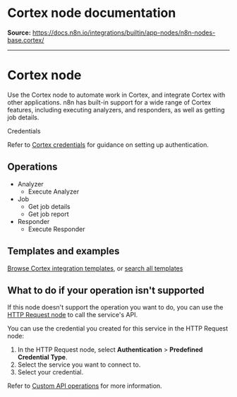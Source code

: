 # Cortex node documentation

**Source:** https://docs.n8n.io/integrations/builtin/app-nodes/n8n-nodes-base.cortex/

---

# Cortex node

Use the Cortex node to automate work in Cortex, and integrate Cortex with other applications. n8n has built-in support for a wide range of Cortex features, including executing analyzers, and responders, as well as getting job details.

Credentials

Refer to [Cortex credentials](../../credentials/cortex/) for guidance on setting up authentication.

## Operations

- Analyzer
  - Execute Analyzer
- Job
  - Get job details
  - Get job report
- Responder
  - Execute Responder

## Templates and examples

[Browse Cortex integration templates](https://n8n.io/integrations/cortex/), or [search all templates](https://n8n.io/workflows/)

## What to do if your operation isn't supported

If this node doesn't support the operation you want to do, you can use the [HTTP Request node](../../core-nodes/n8n-nodes-base.httprequest/) to call the service's API.

You can use the credential you created for this service in the HTTP Request node:

1. In the HTTP Request node, select **Authentication** > **Predefined Credential Type**.
2. Select the service you want to connect to.
3. Select your credential.

Refer to [Custom API operations](../../../custom-operations/) for more information.
